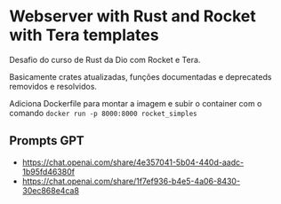 # Webserver with Rust and Rocket with Tera templates

Desafio do curso de Rust da Dio com Rocket e Tera.

Basicamente crates atualizadas, funções documentadas e deprecateds removidos e resolvidos.

Adiciona Dockerfile para montar a imagem e subir o container com o comando `docker run -p 8000:8000 rocket_simples`

## Prompts GPT

- <https://chat.openai.com/share/4e357041-5b04-440d-aadc-1b95fd46380f>
- <https://chat.openai.com/share/1f7ef936-b4e5-4a06-8430-30ec868e4ca8>
